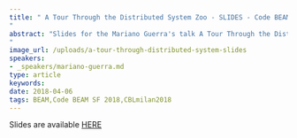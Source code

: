 ```yaml
---
title: " A Tour Through the Distributed System Zoo - SLIDES - Code BEAM SF 2018 &amp; Code BEAM Lite Milan 2018
"
abstract: "Slides for the Mariano Guerra's talk A Tour Through the Distributed System Zoo - Code BEAM SF 2018 &amp; Code BEAM Lite Milan 2018
"
image_url: /uploads/a-tour-through-distributed-system-slides
speakers:
- _speakers/mariano-guerra.md
type: article
keywords: 
date: 2018-04-06
tags: BEAM,Code BEAM SF 2018,CBLmilan2018
---
```

Slides are available&nbsp;<a href="http://marianoguerra.github.io/presentations/2018-codebeam-milan-zoo/#1" target="_blank">HERE</a>
